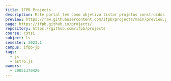 ```yaml
---
title: IFPB Projects
description: Este portal tem como objetivo listar projetos construídos pelos alunos do IFPB.
preview: https://raw.githubusercontent.com/ifpb/projects/main/preview.png
page: https://ifpb.github.io/projects/
repository: https://github.com/ifpb/projects
course: cstsi
subject: ls
semester: 2023.1
campus: ifpb-jp
tags:
  - js
  - astro.js
owners:
  - 20051370420
---
```

